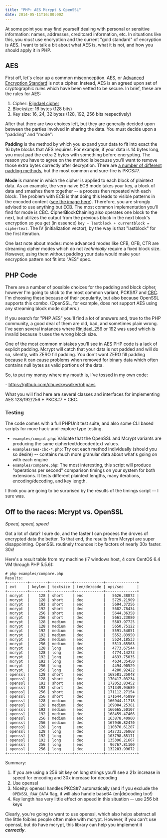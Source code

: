 ```yaml
---
title: "PHP: AES Mcrypt & OpenSSL"
date: 2014-05-11T16:00:00Z
---
```


At some point you may find yourself dealing with personal or sensitive information: names, addresses, creditcard information, etc. In situations like this, you *must* use encryption and the current "gold standard" of encryption is AES. I want to talk a bit about what AES is, what it is not, and how you should apply it in PHP.

## AES

First off, let's clear up a common misconception. AES, or [Advanced Encryption Standard][aes] is not a cipher. Instead, AES is an agreed upon set of cryptographic rules which have been vetted to be secure. In brief, these are the rules for AES:

1. Cipher: [Rijndael cipher][rijndael]
2. Blocksize: 16 bytes (128 bits)
3. Key size: 16, 24, 32 bytes (128, 192, 256 bits respectively)

After that there are two choices left, but they are generally decided upon between the parties involved in sharing the data. You must decide upon a "padding" and "mode":

**Padding** is the method by which you expand your data to fit into exact the 16 byte blocks that AES requires. For example, if your data is 14 bytes long, you must pad the extra 2 bytes with something before encrypting. The reason you have to agree on the method is because you'll want to remove those extra bytes correctly after decryption. There are [a number of different padding methods][padding-methods], but the most common and sure-fire is PKCS#7.

**Mode** is manner in which the cipher is applied to each block of plaintext data. As an example, the very naive ECB mode takes your key, a block of data and smashes them together -- a process then repeated with each block. The problem with ECB is that doing this leads to visible patterns in the encoded content ([see the image here][ecbtux]). Therefore, you are strongly advised to use anything but ECB. The most common implementation you'll find for mode is CBC. **C**ipher**B**lock**C**haining also operates one block to the next, but utilizes the output from the previous block in the next block's encryption so you get (in essence) `key + lastblock + currentblock = ciphertext`. The IV (initialization vector), by the way is that "lastblock" for the first iteration.

One last note about modes: more advanced modes like CFB, OFB, CTR are streaming cipher modes which do not *technically* require a fixed block size. However, using them without padding your data would make your encryption pattern not fit into "AES" spec.

## PHP Code

There are a number of possible choices for the padding and block cipher, however I'm going to stick to the most common variant, PCKS#7 and [CBC][cbc]. I'm choosing these because of their popularity, but also because OpenSSL supports this combo. (OpenSSL, for example, does not support AES using any streaming block mode ciphers.)

If you search for "PHP AES" you'll find a lot of answers and, true to the PHP community, a good deal of them are old, bad, and sometimes plain wrong. I've seen several instances where Rinjdael\_256 or 192 was used which is invalid because it uses the wrong block size.

One of the most common mistakes you'll see in AES PHP code is a lack of explicit padding. Mcrypt will catch that your data is not padded and will do so, silently, with ZERO fill padding. You don't want ZERO fill padding because it can cause problems when removed for binary data which often contains null bytes as valid portions of the data.

So, to put my money where my mouth is, I've tossed in my own code:

 \- https://github.com/chuyskywalker/phpaes

What you will find here are several classes and interfaces for implementing AES 128/192/256 + PKCS#7 + CBC.

### Testing

The code comes with a full PHPUnit test suite, and also some CLI based scripts for more hack-and-explore type testing.

 * `examples/compat.php`: Validate that the OpenSSL and Mcrypt variants are producing the same ciphertext/decodedtext values.
 * `examples/aes-cbc-*.php`: Try out each method individually (should you so desire) -- contains much more granular data about what's going on with each engine
 * `examples/compare.php`: The most interesting, this script will produce "operations per second" comparison timings on your system for both extensions. It tests different plaintext lengths, many iterations, encoding/decoding, and key length.

I think you are going to be surprised by the results of the timings script -- I sure was.

## Off to the races: Mcrypt vs. OpenSSL

*Speed, speed, speed*

Got a lot of data? I sure do, and the faster I can process the droves of encrypted data the better. To that end, the results from Mcrypt are super disappointing. OpenSSL routinely trounces it by factors of nearly 30x faster. 30x!

Here's a result table from my machine (i7 windows host, 4 core CentOS 6.4 VM through PHP 5.5.6):

```text
# php examples/compare.php
Results:
+---------+--------+----------+-------------+--------------+
| ext     | keylen | textsize | (en/de)code | ops/sec      |
+---------+--------+----------+-------------+--------------+
| mcrypt  |    128 | short    | enc         |   5626.38872 |
| mcrypt  |    128 | short    | dec         |   5729.21909 |
| mcrypt  |    192 | short    | enc         |   5694.37256 |
| mcrypt  |    192 | short    | dec         |   5682.78434 |
| mcrypt  |    256 | short    | enc         |   5644.36358 |
| mcrypt  |    256 | short    | dec         |   5661.23080 |
| mcrypt  |    128 | medium   | enc         |   5583.97725 |
| mcrypt  |    128 | medium   | dec         |   5650.75122 |
| mcrypt  |    192 | medium   | enc         |   5591.54051 |
| mcrypt  |    192 | medium   | dec         |   5552.83950 |
| mcrypt  |    256 | medium   | enc         |   5524.18533 |
| mcrypt  |    256 | medium   | dec         |   5513.65563 |
| mcrypt  |    128 | long     | enc         |   4773.67544 |
| mcrypt  |    128 | long     | dec         |   4774.14273 |
| mcrypt  |    192 | long     | enc         |   4633.75035 |
| mcrypt  |    192 | long     | dec         |   4634.35450 |
| mcrypt  |    256 | long     | enc         |   4494.90529 |
| mcrypt  |    256 | long     | dec         |   4280.92422 |
| openssl |    128 | short    | enc         | 168581.35048 |
| openssl |    128 | short    | dec         | 170417.03234 |
| openssl |    192 | short    | enc         | 172052.83452 |
| openssl |    192 | short    | dec         | 171349.94689 |
| openssl |    256 | short    | enc         | 171112.27154 |
| openssl |    256 | short    | dec         | 171644.45899 |
| openssl |    128 | medium   | enc         | 166944.11718 |
| openssl |    128 | medium   | dec         | 169084.25381 |
| openssl |    192 | medium   | enc         | 166665.50107 |
| openssl |    192 | medium   | dec         | 168459.47466 |
| openssl |    256 | medium   | enc         | 163878.40900 |
| openssl |    256 | medium   | dec         | 167946.82470 |
| openssl |    128 | long     | enc         | 110370.61207 |
| openssl |    128 | long     | dec         | 142731.36868 |
| openssl |    192 | long     | enc         | 103798.85171 |
| openssl |    192 | long     | dec         | 135396.21667 |
| openssl |    256 | long     | enc         |  96767.81100 |
| openssl |    256 | long     | dec         | 132203.99672 |
+---------+--------+----------+-------------+--------------+
```

Summary:

1. If you are using a 256 bit key on long strings you'll see a 21x increase in speed for encoding and 30x increase for decoding
1. Use openssl
1. Niceity: openssl handles PKCS#7 automatically (and if you exclude the `OPENSSL_RAW_DATA` flag, it will also handle base64 (en|de)coding too!)
1. Key length has very little effect on speed in this situation -- use 256 bit keys

Clearly, you're going to want to use openssl, which also helps abstract all the little foibles people often make with mcrypt. However, if you can't use openssl, but do have mcrypt, this library can help you implement it ***correctly***.



[aes]: https://en.wikipedia.org/wiki/Advanced_Encryption_Standard
[padding-methods]: http://en.wikipedia.org/wiki/Padding_(cryptography)#Block_cipher_mode_of_operation
[ecbtux]: http://en.wikipedia.org/wiki/Block_cipher_mode_of_operation#Electronic_codebook_.28ECB.29
[rijndael]: http://csrc.nist.gov/archive/aes/rijndael/Rijndael-ammended.pdf
[cbc]: http://en.wikipedia.org/wiki/Block_cipher_mode_of_operation#Cipher-block_chaining_.28CBC.29
